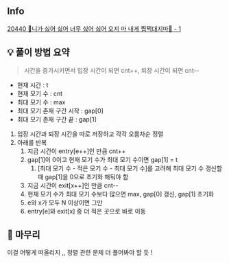 ## Info
[20440 🎵니가 싫어 싫어 너무 싫어 싫어 오지 마 내게 찝쩍대지마🎵 - 1](https://www.acmicpc.net/problem/1234)

## 💡 풀이 방법 요약
> 시간을 증가시키면서 입장 시간이 되면 cnt++, 퇴장 시간이 되면 cnt--

* 현재 시간 : t
* 현재 모기 수 : cnt
* 최대 모기 수 : max
* 최대 모기 존재 구간 시작 : gap[0]
* 최대 모기 존재 구간 끝 : gap[1]

1. 입장 시간과 퇴장 시간을 따로 저장하고 각각 오름차순 정렬
2. 아래를 반복
   1. 지금 시간이 entry[e++]인 만큼 cnt++
   2. gap[1]이 0이고 현재 모기 수가 최대 모기 수이면 gap[1] = t
      1. [최대 모기 수 - 적은 모기 수 - 최대 모기 수]를 고려해 최대 모기 수 갱신할 때 gap[1]을 0으로 초기화 해둬야 함
   3. 지금 시간이 exit[x++]인 만큼 cnt--
   4. 현재 모기 수가 최대 모기 수보다 많으면 max, gap[0] 갱신, gap[1] 초기화
   5. e와 x가 모두 N 이상이면 그만
   6. entry[e]와 exit[x] 중 더 적은 곳으로 바로 이동

## 🙂 마무리
이걸 어떻게 떠올리지 ,, 정렬 관련 문제 더 풀어봐야 할 듯 !

